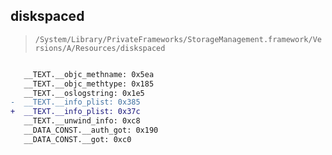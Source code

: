 ## diskspaced

> `/System/Library/PrivateFrameworks/StorageManagement.framework/Versions/A/Resources/diskspaced`

```diff

   __TEXT.__objc_methname: 0x5ea
   __TEXT.__objc_methtype: 0x185
   __TEXT.__oslogstring: 0x1e5
-  __TEXT.__info_plist: 0x385
+  __TEXT.__info_plist: 0x37c
   __TEXT.__unwind_info: 0xc8
   __DATA_CONST.__auth_got: 0x190
   __DATA_CONST.__got: 0xc0

```

